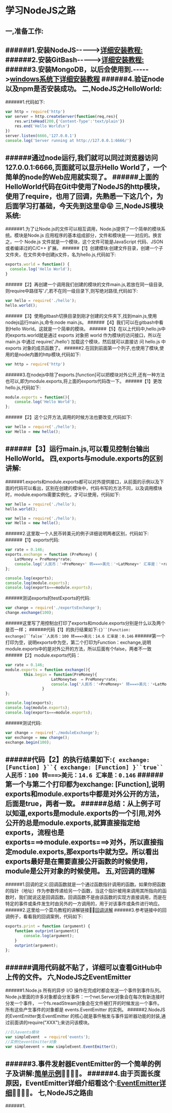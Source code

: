学习NodeJS之路
=========
一,准备工作:
---------
######1.安装NodeJS----->[详细安装教程:](http://www.runoob.com/nodejs/nodejs-install-setup.html)
######2.安装GitBash----->[详细安装教程:](http://jingyan.baidu.com/article/90895e0fb3495f64ed6b0b50.html)
######3.安装MongoDB，以后会使用到.----->[windows系统下详细安装教程](http://www.runoob.com/mongodb/mongodb-window-install.html)
######4.验证node以及npm是否安装成功。
二,NodeJS之HelloWorld:
---------
######1.代码如下:
```javascript
var http = require('http')
var server = http.createServer(function(req,res){
	res.writeHead(200,{'Content-Type':'text/plain'})
	res.end('Hello World\n')
})
server.listen(6666,'127.0.0.1')
console.log('Server running at http://127.0.0.1:6666/')
```
######通过node运行,我们就可以同过浏览器访问127.0.0.1:6666,页面就可以显示Hello World了，一个简单的node的Web应用就实现了。
######上面的HelloWorld代码在Git中使用了NodeJS的http模块，使用了require，也用了回调，先熟悉一下这几个，为后面学习打基础，今天先到这里:stuck_out_tongue_closed_eyes::stuck_out_tongue_closed_eyes:
三,NodeJS模块系统:
--------------
######1.为了让Node.js的文件可以相互调用，Node.js提供了一个简单的模块系统。模块是Node.js 应用程序的基本组成部分，文件和模块是一一对应的。换言之，一个 Node.js 文件就是一个模块，这个文件可能是JavaScript 代码、JSON 或者编译过的C/C++ 扩展。
######【1】创建模块:创建文件目录，创建一个子文件夹，在文件夹中创建js文件，名为hello.js,代码如下:
```javascript
exports.world = function() {
  console.log('Hello World');
}
```
######【2】再创建一个调用我们创建的模块的文件main.js,若放在同一级目录,则require中路径写'./',若不在同一级目录下,则写绝对路径,代码如下:
```javascript
var hello = require('./hello');
hello.world();
```
######【3】使用gitbash切换目录到刚才创建的文件夹下,找到main.js,使用nodejs运行main.js,命令:node main.js。
######【4】我们可以在gitbash中看到Hello World。这就是一个简单的模块。
######【5】在以上代码中,hello.js中的exports.world就是通过 exports 对象把 world 作为模块的访问接口，所以在 main.js 中通过 require('./hello') 加载这个模块，然后就可以直接访 问 hello.js 中 exports 对象的成员函数了。
######2.在回到前面第一个列子,也使用了模块,使用的是node内置的http模块,代码如下:
```javascript
var http = require('http')
```
######3.在nodejs中除了exports.[function]可以把模块对外公开,还有一种方法也可以,即为module.exports,将上面的exports代码改一下。
######【1】更改hello.js,代码如下:
```javascript
module.exports = function(){
	console.log('Hello World');
};
```
######【2】这个公开方法,调用的时候方法也要改变,代码如下:
```javascript
var hello = require('./hello');
var Hello = new hello();
```
######【3】运行main.js,可以看见控制台输出HelloWorld。
四,exports与module.exports的区别讲解:
-----------------
######1.exports和module.exports都可以对外提供接口，从前面的示例以及下面的代码可以看出，区别在创建的模块中，代码书写的方法不同，以及调用模块时，module.exports需要实例化，才可以使用，代码如下:
```javascript
var hello = require('./hello');
hello.world();
```
```javascript
var hello = require('./hello');
var Hello = new hello();
```
######2.这里取一个人民币转美元的例子详细说明两者区别，代码如下:
######【1】exports代码:
```javascript
var rate = 0.146;
exports.exchange = function (PreMoney) {
	LatMoney = PreMoney*rate;
	console.log('人民币：'+PreMoney+' 转===>美元：'+LatMoney+' 汇率是：'+rate);
};

console.log(exports);
console.log(module.exports);
console.log(exports===module.exports);
```
######测试exports的testExports的代码:
```javascript
var change = require('./exportsExchange');
change.exchange(100);
```
######这里写了用控制台打印了exports和module.exports分别是什么以及两个是否一样；
######代码【1】的执行结果如下:`{}``[Function: exchange]``false``人民币：100 转===>美元：14.6 汇率是：0.146`
######第一个打印为空，说明exports中为空，第二个打印为Function：exchange,说明module.exports中的是对外公开的方法，所以后面有个false，两者不一致
######【2】module.exports代码：
```javascript
var rate = 0.146;
module.exports = function exchange(){
		this.begin = function(PreMoney){
					LatMoneytwo  = PreMoney*rate;
					console.log('人民币：'+PreMoney+' 转===>美元：'+LatMoneytwo+' 汇率是：'+rate);
				}
};

console.log(exports);
console.log(module.exports);
console.log(exports===module.exports);
```
######测试代码:
```javascript
var change = require('./moduleExchange');
var exchange = new change();
exchange.begin(100);
```
######代码【2】的执行结果如下:`{ exchange: [Function] }``{ exchange: [Function] }``true``人民币：100 转===>美元：14.6 汇率是：0.146`
######第一个与第二个打印都为exchange: [Function],说明exports和module.exports中都是对外公开的方法，后面是true，两者一致。
######总结：从上例子可以知道,exports是module.exports的一个引用,对外公开的总是module.exports,就算直接指定给exports，流程也是exports===>module.exports===>对外，所以直接指定module.exports,那exports中就为空。所以看出exports最好是在需要直接公开函数的时候使用，module是公开对象的时候使用。
五,对回调的理解
-------------
######1.回调的定义:回调函数就是一个通过函数指针调用的函数。如果你把函数的指针（地址）作为参数传递给另一个函数，当这个指针被用来调用其所指向的函数时，我们就说这是回调函数。回调函数不是由该函数的实现方直接调用，而是在特定的事件或条件发生时由另外的一方调用的，用于对该事件或条件进行响应。
######2.这里给一个菜鸟教程的讲解链接:rocket::rocket:[回调详解](http://www.runoob.com/nodejs/nodejs-callback.html)
######3.参考链接中的回调例子，看看我的回调案例，代码如下:
```javascript
exports.print = function (argument) {
	function outprint(argument){
		console.log(argument);
	}
	outprint(argument);
};
```
######调用代码就不贴了，详细可以查看GitHub中上传的文件。
六,NodeJS之EventEmitter
--------------
######1.Node.js 所有的异步 I/O 操作在完成时都会发送一个事件到事件队列。Node.js里面的许多对象都会分发事件：一个net.Server对象会在每次有新连接时分发一个事件， 一个fs.readStream对象会在文件被打开的时候发出一个事件。 所有这些产生事件的对象都是 events.EventEmitter 的实例。
######2.NodeJS的EventEmitter类:EventEmitter 的核心就是事件触发与事件监听器功能的封装,通过前面讲的require("XXX");来访问该模块。
```javascript
//引入events模块
var simpleEvent  = require('events');
//实例化eventEmitter对象
var simpleevent = new simpleEvent.EventEmitter();
```
######3.事件发射器EventEmitter的一个简单的例子及讲解:[简单示例](https://github.com/BIGBANGTAEYANG/NodeJS_Study/blob/master/Book/EventEmitter/code/simpleEvent.js):rocket::rocket::rocket::rocket:。
######4.由于页面长度原因，EventEmitter详细介绍看这个:[EventEmitter详细](https://github.com/BIGBANGTAEYANG/NodeJS_Study/blob/master/Book/EventEmitter/EventEmitter.md):rocket::rocket::rocket::rocket:。
七,NodeJS之路由
----------
######1.
